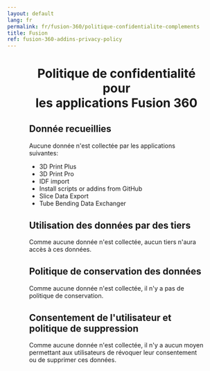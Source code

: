```yaml
---
layout: default
lang: fr
permalink: fr/fusion-360/politique-confidentialite-complements
title: Fusion
ref: fusion-360-addins-privacy-policy
---
```


<div style="width: 80%; margin: 30px auto; text-align:center;">
    <h1>Politique de confidentialité pour<br/>les applications Fusion 360</h1>
</div>

<div style="width: 80%; margin: 30px auto 30px auto;">
    <h2>Donnée recueillies</h2>
    <p>Aucune donnée n'est collectée par les applications suivantes:</p>
    <ul>
        <li>3D Print Plus</li>
        <li>3D Print Pro</li>
        <li>IDF import</li>
        <li>Install scripts or addins from GitHub</li>
		<li>Slice Data Export</li>
        <li>Tube Bending Data Exchanger</li>
    </ul>
</div>

<div style="width: 80%; margin: 30px auto;">
    <h2>Utilisation des données par des tiers</h2>
    <p>Comme aucune donnée n'est collectée, aucun tiers n'aura accès à ces données.</p>
</div>

<div style="width: 80%; margin: 30px auto;">
    <h2>Politique de conservation des données</h2>
    <p>Comme aucune donnée n'est collectée, il n'y a pas de politique de conservation.</p>
</div>

<div style="width: 80%; margin: 30px auto;">
    <h2>Consentement de l'utilisateur et politique de suppression</h2>
    <p>Comme aucune donnée n'est collectée, il n'y a aucun moyen permettant aux utilisateurs de révoquer leur consentement ou de supprimer ces données.</p>
</div>